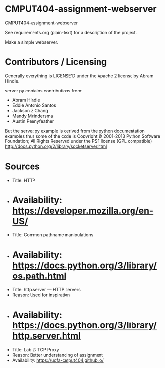 CMPUT404-assignment-webserver
=============================

CMPUT404-assignment-webserver

See requirements.org (plain-text) for a description of the project.

Make a simple webserver.

Contributors / Licensing
========================

Generally everything is LICENSE'D under the Apache 2 license by Abram Hindle.

server.py contains contributions from:

* Abram Hindle
* Eddie Antonio Santos
* Jackson Z Chang
* Mandy Meindersma 
* Austin Pennyfeather

But the server.py example is derived from the python documentation
examples thus some of the code is Copyright © 2001-2013 Python
Software Foundation; All Rights Reserved under the PSF license (GPL
compatible) http://docs.python.org/2/library/socketserver.html

#    Sources
*  Title: HTTP
*  Availability: https://developer.mozilla.org/en-US/
   ========================
*  Title: Common pathname manipulations
*  Availability: https://docs.python.org/3/library/os.path.html
   ========================
*  Title: http.server — HTTP servers
*  Reason: Used for inspiration
*  Availability: https://docs.python.org/3/library/http.server.html
   ========================
*  Title: Lab 2: TCP Proxy
*  Reason: Better understanding of assignment
*  Availability: https://uofa-cmput404.github.io/

